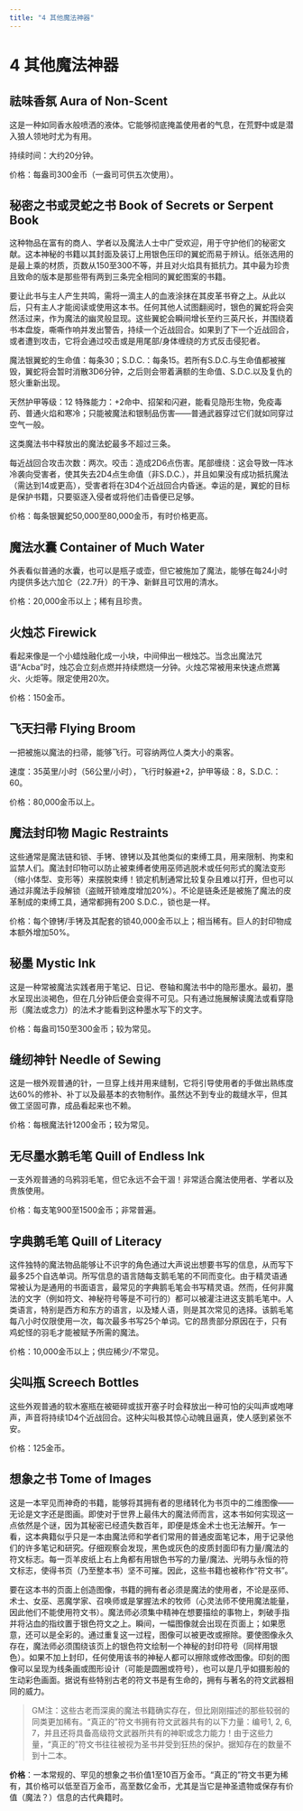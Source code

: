 ```yaml
---
title: "4 其他魔法神器"
---
```


# 4 其他魔法神器

## 祛味香氛 Aura of Non-Scent

这是一种如同香水般喷洒的液体。它能够彻底掩盖使用者的气息，在荒野中或是潜入狼人领地时尤为有用。

持续时间：大约20分钟。

价格：每盎司300金币（一盎司可供五次使用）。

## 秘密之书或灵蛇之书 Book of Secrets or Serpent Book

这种物品在富有的商人、学者以及魔法人士中广受欢迎，用于守护他们的秘密文献。这本神秘的书籍以其封面及装订上用银色压印的翼蛇而易于辨认。纸张选用的是最上乘的材质，页数从150至300不等，并且对火焰具有抵抗力。其中最为珍贵且致命的版本是那些带有两到三条完全相同的翼蛇图案的书籍。

要让此书与主人产生共鸣，需将一滴主人的血液涂抹在其皮革书脊之上。从此以后，只有主人才能阅读或使用这本书。任何其他人试图翻阅时，银色的翼蛇将会突然活过来，作为魔法的幽灵般显现。这些翼蛇会瞬间增长至约三英尺长，并围绕着书本盘旋，嘶嘶作响并发出警告，持续一个近战回合。如果到了下一个近战回合，或者遭到攻击，它将会通过咬击或是用尾部/身体缠绕的方式反击侵犯者。

魔法银翼蛇的生命值：每条30；S.D.C.：每条15。若所有S.D.C.与生命值都被摧毁，翼蛇将会暂时消散3D6分钟，之后则会带着满额的生命值、S.D.C.以及复仇的怒火重新出现。

天然护甲等级：12 特殊能力：+2命中、招架和闪避，能看见隐形生物，免疫毒药、普通火焰和寒冷；只能被魔法和银制品伤害——普通武器穿过它们就如同穿过空气一般。

这类魔法书中释放出的魔法蛇最多不超过三条。

每近战回合攻击次数：两次。咬击：造成2D6点伤害。尾部缠绕：这会导致一阵冰冷袭向受害者，使其失去2D4点生命值（非S.D.C.），并且如果没有成功抵抗魔法（需达到14或更高），受害者将在3D4个近战回合内昏迷。幸运的是，翼蛇的目标是保护书籍，只要驱逐入侵者或将他们击昏便已足够。

价格：每条银翼蛇50,000至80,000金币，有时价格更高。

## 魔法水囊 Container of Much Water

外表看似普通的水囊，也可以是瓶子或壶，但它被施加了魔法，能够在每24小时内提供多达六加仑（22.7升）的干净、新鲜且可饮用的清水。

价格：20,000金币以上；稀有且珍贵。

## 火烛芯 Firewick

看起来像是一个小蜡烛融化成一小块，中间伸出一根烛芯。当念出魔法咒语“Acba”时，烛芯会立刻点燃并持续燃烧一分钟。火烛芯常被用来快速点燃篝火、火炬等。限定使用20次。

价格：150金币。

## 飞天扫帚 Flying Broom

一把被施以魔法的扫帚，能够飞行。可容纳两位人类大小的乘客。

速度：35英里/小时（56公里/小时），飞行时躲避+2，护甲等级：8，S.D.C.：60。

价格：80,000金币以上。

## 魔法封印物 Magic Restraints

这些通常是魔法链和锁、手铐、镣铐以及其他类似的束缚工具，用来限制、拘束和监禁人们。魔法封印物可以防止被束缚者使用巫师逃脱术或任何形式的魔法变形（缩小体型、变形等）来摆脱束缚！锁定机制通常比较复杂且难以打开，但也可以通过非魔法手段解锁（盗贼开锁难度增加20%）。不论是链条还是被施了魔法的皮革制成的束缚工具，通常都拥有200 S.D.C.，锁也是一样。

价格：每个镣铐/手铐及其配套的锁40,000金币以上；相当稀有。巨人的封印物成本额外增加50%。

## 秘墨 Mystic Ink

这是一种常被魔法实践者用于笔记、日记、卷轴和魔法书中的隐形墨水。最初，墨水呈现出淡褐色，但在几分钟后便会变得不可见。只有通过施展解读魔法或看穿隐形（魔法或念力）的法术才能看到这种墨水写下的文字。

价格：每盎司150至300金币；较为常见。

## 缝纫神针 Needle of Sewing

这是一根外观普通的针，一旦穿上线并用来缝制，它将引导使用者的手做出熟练度达60%的修补、补丁以及最基本的衣物制作。虽然达不到专业的裁缝水平，但其做工坚固可靠，成品看起来也不赖。

价格：每根魔法针1200金币；较为常见。

## 无尽墨水鹅毛笔 Quill of Endless Ink

一支外观普通的乌鸦羽毛笔，但它永远不会干涸！非常适合魔法使用者、学者以及贵族使用。

价格：每支笔900至1500金币；非常普遍。

## 字典鹅毛笔 Quill of Literacy

这件独特的魔法物品能够让不识字的角色通过大声说出想要书写的信息，从而写下最多25个自选单词。所写信息的语言随每支鹅毛笔的不同而变化。由于精灵语通常被认为是通用的书面语言，最常见的字典鹅毛笔会书写精灵语。然而，任何非魔法的文字（例如符文、神秘符号等是不可行的）都可以被灌注进这支鹅毛笔中。人类语言，特别是西方和东方的语言，以及矮人语，则是其次常见的选择。该鹅毛笔每八小时仅限使用一次，每次最多书写25个单词。它的昂贵部分原因在于，只有鸡蛇怪的羽毛才能被赋予所需的魔法。

价格：10,000金币以上；供应稀少/不常见。

## 尖叫瓶 Screech Bottles

这些外观普通的软木塞瓶在被砸碎或拔开塞子时会释放出一种可怕的尖叫声或咆哮声，声音将持续1D4个近战回合。这种尖叫极其惊心动魄且逼真，使人感到紧张不安。

价格：125金币。

## 想象之书 Tome of Images

这是一本罕见而神奇的书籍，能够将其拥有者的思绪转化为书页中的二维图像——无论是文字还是图画。即使对于世界上最伟大的魔法师而言，这本书如何实现这一点依然是个谜，因为其秘密已经遗失数百年，即便是炼金术士也无法解开。乍一看，这本典籍似乎只是一本由魔法师和学者们常用的普通皮面笔记本，用于记录他们的许多笔记和研究。仔细观察会发现，黑色或灰色的皮质封面印有力量/魔法的符文标志。每一页羊皮纸上右上角都有用银色书写的力量/魔法、光明与永恒的符文标志，使得书页（乃至整本书）坚不可摧。因此，这些书籍也被称作“符文书”。

要在这本书的页面上创造图像，书籍的拥有者必须是魔法的使用者，不论是巫师、术士、女巫、恶魔学家、召唤师或是掌握法术的牧师（心灵法师不使用魔法能量，因此他们不能使用符文书）。魔法师必须集中精神在想要描绘的事物上，刺破手指并将沾血的指纹置于银色符文之上。瞬间，一幅图像就会出现在页面上；如果愿意，还可以是全彩的。通过重复这一过程，图像可以被更改或擦除。要使图像永久存在，魔法师必须围绕该页上的银色符文绘制一个神秘的封印符号（同样用银色）。如果不加上封印，任何使用该书的神秘人都可以擦除或修改图像。印刻的图像可以呈现为线条画或图形设计（可能是圆圈或符号），也可以是几乎如摄影般的生动彩色画面。据说有些特别古老的符文书是有生命的，拥有与著名的符文武器相同的威力。

> GM注：这些古老而深奥的魔法书籍确实存在，但比刚刚描述的那些较弱的同类更加稀有。“真正的”符文书拥有符文武器共有的以下力量：编号1, 2, 6, 7，并且还将具备高级符文武器所共有的神职或念力能力！由于这些力量，“真正的”符文书往往被视为圣书并受到狂热的保护。据知存在的数量不到十二本。

**价格**：一本常规的、罕见的想象之书价值1至10百万金币。“真正的”符文书更为稀有，其价格可以低至百万金币，高至数亿金币，尤其是当它是神圣遗物或保存有价值（魔法？）信息的古代典籍时。
